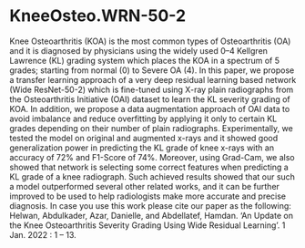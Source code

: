 # KneeOsteo.WRN-50-2
Knee Osteoarthritis (KOA) is the most common types of Osteoarthritis (OA) and it is diagnosed by physicians using the widely used 0–4 Kellgren Lawrence (KL) grading system which places the KOA in a spectrum of 5 grades; starting from normal (0) to Severe OA (4). In this paper, we propose a transfer learning approach of a very deep residual learning based network (Wide ResNet-50-2) which is fine-tuned using X-ray plain radiographs from the Osteoarthritis Initiative (OAI) dataset to learn the KL severity grading of KOA. In addition, we propose a data augmentation approach of OAI data to avoid imbalance and reduce overfitting by applying it only to certain KL grades depending on their number of plain radiographs. Experimentally, we tested the model on original and augmented x-rays and it showed good generalization power in predicting the KL grade of knee x-rays with an accuracy of 72% and F1-Score of 74%. Moreover, using Grad-Cam, we also showed that network is selecting some correct features when predicting a KL grade of a knee radiograph. Such achieved results showed that our such a model outperformed several other related works, and it can be further improved to be used to help radiologists make more accurate and precise diagnosis.
In case you use this work please cite our paper as the following: 
Helwan, Abdulkader, Azar, Danielle, and Abdellatef, Hamdan. ‘An Update on the Knee Osteoarthritis Severity Grading Using Wide Residual Learning’. 1 Jan. 2022 : 1 – 13.

